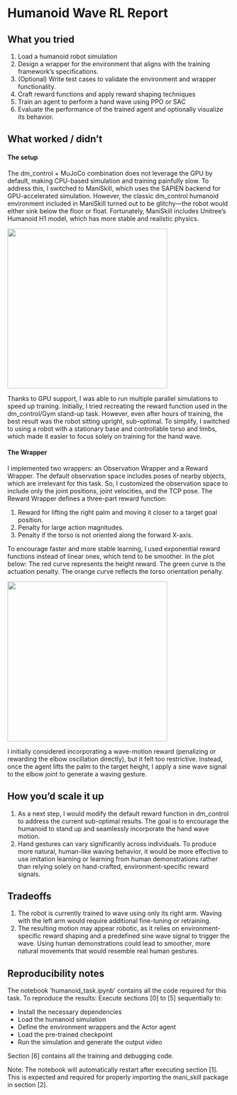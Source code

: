 # Humanoid Wave RL Report 

## What you tried
1) Load a humanoid robot simulation
2) Design a wrapper for the environment that aligns with the training framework’s specifications.
3) (Optional) Write test cases to validate the environment and wrapper functionality.
4) Craft reward functions and apply reward shaping techniques
5) Train an agent to perform a hand wave using PPO or SAC
6) Evaluate the performance of the trained agent and optionally visualize its behavior.

## What worked / didn’t
#### The setup
The dm_control + MuJoCo combination does not leverage the GPU by default, making CPU-based simulation and training painfully slow. To address this, I switched to ManiSkill, which uses the SAPIEN backend for GPU-accelerated simulation. However, the classic dm_control humanoid environment included in ManiSkill turned out to be glitchy—the robot would either sink below the floor or float. Fortunately, ManiSkill includes Unitree’s Humanoid H1 model, which has more stable and realistic physics.

<img src="https://github.com/user-attachments/assets/bf24054c-3bdc-4cb3-8d66-d083937a977f" width="360"/>

Thanks to GPU support, I was able to run multiple parallel simulations to speed up training. Initially, I tried recreating the reward function used in the dm_control/Gym stand-up task. However, even after hours of training, the best result was the robot sitting upright, sub-optimal. To simplify, I switched to using a robot with a stationary base and controllable torso and limbs, which made it easier to focus solely on training for the hand wave.

#### The Wrapper
I implemented two wrappers: an Observation Wrapper and a Reward Wrapper. The default observation space includes poses of nearby objects, which are irrelevant for this task. So, I customized the observation space to include only the joint positions, joint velocities, and the TCP  pose.
The Reward Wrapper defines a three-part reward function:
1) Reward for lifting the right palm and moving it closer to a target goal position.
2) Penalty for large action magnitudes.
3) Penalty if the torso is not oriented along the forward X-axis.

To encourage faster and more stable learning, I used exponential reward functions instead of linear ones, which tend to be smoother. In the plot below:
The red curve represents the height reward.
The green curve is the actuation penalty.
The orange curve reflects the torso orientation penalty.

<img src="https://github.com/user-attachments/assets/04d53f1e-cc06-46af-8df8-7ea4f20970c6" width="360"/>

I initially considered incorporating a wave-motion reward (penalizing or rewarding the elbow oscillation directly), but it felt too restrictive. Instead, once the agent lifts the palm to the target height, I apply a sine wave signal to the elbow joint to generate a waving gesture.

## How you’d scale it up
1) As a next step, I would modify the default reward function in dm_control to address the current sub-optimal results. The goal is to encourage the humanoid to stand up and seamlessly incorporate the hand wave motion.
2) Hand gestures can vary significantly across individuals. To produce more natural, human-like waving behavior, it would be more effective to use imitation learning or learning from human demonstrations rather than relying solely on hand-crafted, environment-specific reward signals.

## Tradeoffs
1) The robot is currently trained to wave using only its right arm. Waving with the left arm would require additional fine-tuning or retraining.
2) The resulting motion may appear robotic, as it relies on environment-specific reward shaping and a predefined sine wave signal to trigger the wave. Using human demonstrations could lead to smoother, more natural movements that would resemble real human gestures.

## Reproducibility notes

The notebook 'humanoid_task.ipynb' contains all the code required for this task. To reproduce the results:
Execute sections [0] to [5] sequentially to:

  -  Install the necessary dependencies
  -  Load the humanoid simulation
  -  Define the environment wrappers and the Actor agent
  -  Load the pre-trained checkpoint
  -  Run the simulation and generate the output video

Section [6] contains all the training and debugging code.

Note:
The notebook will automatically restart after executing section [1]. This is expected and required for properly importing the mani_skill package in section [2].

